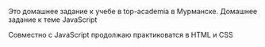 Это домашнее задание к учебе в top-academia в Мурманске.
Домашнее задание к теме JavaScript

Совместно с JavaScript продолжаю практиковатся в HTML и CSS

